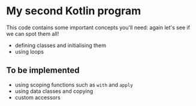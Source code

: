 # My second Kotlin program

This code contains some important concepts you'll need: again let's see if we can spot them all!

* defining classes and initialising them
* using loops

## To be implemented

* using scoping functions such as `with` and `apply`
* using data classes and copying
* custom accessors
